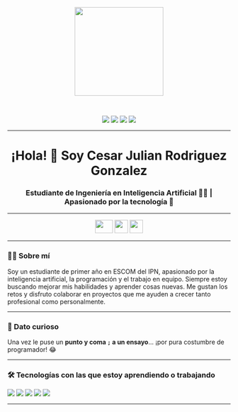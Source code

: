 <p align="center">
  <img src="https://s27389.pcdn.co/wp-content/uploads/2019/08/AdobeStock_244675452.jpeg" height="200"/>
</p>

<br>

<p align="center">
  <img src="https://img.shields.io/badge/Edad-18-blue" />
  <img src="https://img.shields.io/badge/Especialidad-IA%20(ESCOM)-purple" />
  <img src="https://img.shields.io/badge/Vive-M%C3%A9xico-success" />
  <img src="https://img.shields.io/badge/Idiomas-Espa%C3%B1ol%20%26%20Ingl%C3%A9s-orange" />
</p>

---

<h1 align="center">¡Hola! 👋 Soy Cesar Julian Rodriguez Gonzalez</h1>
<h3 align="center">Estudiante de Ingeniería en Inteligencia Artificial 👨‍💻 | Apasionado por la tecnología 🚀</h3>

---

<p align="center">
  <a href="mailto:cesarrg9898@gmail.com"><img src="https://seeklogo.com/images/G/gmail-new-2020-logo-32DBE11BB4-seeklogo.com.png" height="30" width="40"/></a>
  <a href="https://www.instagram.com/cwsar.rg?igsh=MWh0d2lqaG56OWlkYQ%3D%3D&utm_source=qr" target="_blank"><img src="https://img.icons8.com/fluency/48/000000/instagram-new.png" height="30" width="30"/></a>
  <a href="https://www.linkedin.com/in/cesar-julian-rodriguez-gonzalez-57346335a/" target="_blank"><img src="https://img.icons8.com/color/48/000000/linkedin.png" height="30" width="30"/></a>
</p>

---

### 👨‍🏫 Sobre mí

Soy un estudiante de primer año en ESCOM del IPN, apasionado por la inteligencia artificial, la programación y el trabajo en equipo. Siempre estoy buscando mejorar mis habilidades y aprender cosas nuevas. Me gustan los retos y disfruto colaborar en proyectos que me ayuden a crecer tanto profesional como personalmente.

---

### 🤪 Dato curioso

Una vez le puse un **punto y coma `;` a un ensayo**... ¡por pura costumbre de programador! 😂

---

### 🛠️ Tecnologías con las que estoy aprendiendo o trabajando

<p align="left">
  <img src="https://img.shields.io/badge/-Python-3776AB?logo=python&logoColor=white&style=flat-square" />
  <img src="https://img.shields.io/badge/-HTML5-E34F26?logo=html5&logoColor=white&style=flat-square" />
  <img src="https://img.shields.io/badge/-JavaScript-F7DF1E?logo=javascript&logoColor=black&style=flat-square" />
  <img src="https://img.shields.io/badge/-PSeInt-blue?style=flat-square" />
  <img src="https://img.shields.io/badge/-Git-F05032?logo=git&logoColor=white&style=flat-square" />
</p>

---



